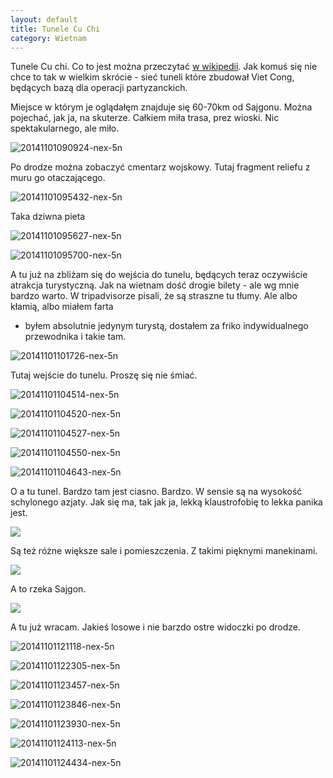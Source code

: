 ```yaml
---
layout: default
title: Tunele Cu Chi
category: Wietnam
---
```


Tunele Cu chi. Co to jest można przeczytać [w wikipedii](http://en.wikipedia.org/wiki/C%E1%BB%A7_Chi_tunnels). Jak komuś
się nie chce to tak w wielkim skrócie - sieć tuneli które zbudował Viet Cong, będących bazą dla operacji partyzanckich.

Miejsce w którym je oglądałęm znajduje się 60-70km od Sajgonu. Można pojechać, jak ja, na skuterze. Całkiem miła trasa,
prez wioski. Nic spektakularnego, ale miło.

![20141101090924-nex-5n](https://cloud.githubusercontent.com/assets/1532732/4872230/45a832a2-61dc-11e4-9ac0-93406805f136.jpg)

Po drodze można zobaczyć cmentarz wojskowy. Tutaj fragment reliefu z muru go otaczającego.

![20141101095432-nex-5n](https://cloud.githubusercontent.com/assets/1532732/4872231/45b54df2-61dc-11e4-9d9d-65c9357d6b2c.jpg)

Taka dziwna pieta

![20141101095627-nex-5n](https://cloud.githubusercontent.com/assets/1532732/4872234/46130316-61dc-11e4-8bb7-9cfbb1246de4.jpg)

![20141101095700-nex-5n](https://cloud.githubusercontent.com/assets/1532732/4872233/460f3f1a-61dc-11e4-85c2-a475cd232730.jpg)

A tu już na zbliżam się do wejścia do tunelu, będących teraz oczywiście atrakcja turystyczną. Jak na wietnam dość drogie 
bilety - ale wg mnie bardzo warto. W tripadvisorze pisali, że są straszne tu tłumy. Ale albo kłamią, albo miałem farta
- byłem absolutnie jedynym turystą, dostałem za friko indywidualnego przewodnika i takie tam. 

![20141101101726-nex-5n](https://cloud.githubusercontent.com/assets/1532732/4872235/46183fac-61dc-11e4-8a9d-0d747adfdc0b.jpg)

Tutaj wejście do tunelu. Proszę się nie śmiać. 

![20141101104514-nex-5n](https://cloud.githubusercontent.com/assets/1532732/4872236/4618bd7e-61dc-11e4-89b2-ee827aeaa02a.jpg)

![20141101104520-nex-5n](https://cloud.githubusercontent.com/assets/1532732/4872237/463a665e-61dc-11e4-8d22-d3683d3d964d.jpg)

![20141101104527-nex-5n](https://cloud.githubusercontent.com/assets/1532732/4872238/466275ea-61dc-11e4-8d80-cf8d3b236b66.jpg)

![20141101104550-nex-5n](https://cloud.githubusercontent.com/assets/1532732/4872239/466889b2-61dc-11e4-9acd-1acf6cdb0d8b.jpg)

![20141101104643-nex-5n](https://cloud.githubusercontent.com/assets/1532732/4872240/467de816-61dc-11e4-9526-67907dec0dae.jpg)

O a tu tunel. Bardzo tam jest ciasno. Bardzo. W sensie są na wysokość schylonego azjaty. Jak się ma, tak jak ja, lekką 
klaustrofobię to lekka panika jest. 

![](https://cloud.githubusercontent.com/assets/1532732/4872241/468463a8-61dc-11e4-8e41-f83533d970fb.jpg)

Są też różne większe sale i pomieszczenia. Z takimi pięknymi manekinami. 

![](https://cloud.githubusercontent.com/assets/1532732/4872242/46982d2a-61dc-11e4-8309-57b5a2bbf66d.jpg)

A to rzeka Sajgon. 

![](https://cloud.githubusercontent.com/assets/1532732/4872245/46d50b8c-61dc-11e4-8bcf-b4a96f5cff0a.jpg)

A tu już wracam. Jakieś losowe i nie barzdo ostre widoczki po drodze. 

![20141101121118-nex-5n](https://cloud.githubusercontent.com/assets/1532732/4872247/46ec71a0-61dc-11e4-8062-ab1629d73d55.jpg)

![20141101122305-nex-5n](https://cloud.githubusercontent.com/assets/1532732/4872248/46f209a8-61dc-11e4-926e-e2564b977aa2.jpg)

![20141101123457-nex-5n](https://cloud.githubusercontent.com/assets/1532732/4872249/470f4cd4-61dc-11e4-9a0f-3099e3f486dd.jpg)

![20141101123846-nex-5n](https://cloud.githubusercontent.com/assets/1532732/4872250/4711d5a8-61dc-11e4-953c-c490ce139e8d.jpg)

![20141101123930-nex-5n](https://cloud.githubusercontent.com/assets/1532732/4872251/471d4c62-61dc-11e4-9c0c-427a45f368a8.jpg)

![20141101124113-nex-5n](https://cloud.githubusercontent.com/assets/1532732/4872252/47205416-61dc-11e4-961e-cea833cd0ae4.jpg)

![20141101124434-nex-5n](https://cloud.githubusercontent.com/assets/1532732/4872253/47352d46-61dc-11e4-90d7-997097822ebd.jpg)
